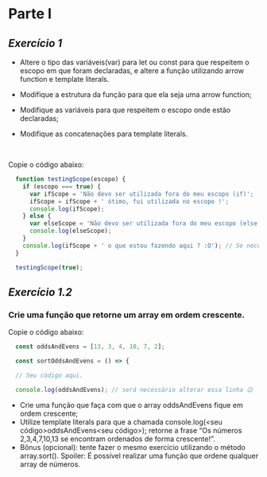 # Parte I
## _**Exercício 1**_
- Altere o tipo das variáveis(var) para let ou const para que respeitem o escopo em que foram declaradas, e altere a função utilizando arrow function e template literals.

- Modifique a estrutura da função para que ela seja uma arrow function;
- Modifique as variáveis para que respeitem o escopo onde estão declaradas;
- Modifique as concatenações para template literals.
<br>  

Copie o código abaixo:
```javascript
  function testingScope(escopo) {
    if (escopo === true) {
      var ifScope = 'Não devo ser utilizada fora do meu escopo (if)';
      ifScope = ifScope + ' ótimo, fui utilizada no escopo !';
      console.log(ifScope);
    } else {
      var elseScope = 'Não devo ser utilizada fora do meu escopo (else)';
      console.log(elseScope);
    }
    console.log(ifScope + ' o que estou fazendo aqui ? :O'); // Se necessário esta linha pode ser removida.
  }

  testingScope(true);
```

## _**Exercício 1.2**_
### Crie uma função que retorne um array em ordem crescente.

Copie o código abaixo:
```javascript
  const oddsAndEvens = [13, 3, 4, 10, 7, 2];

  const sortOddsAndEvens = () => {

  // Seu código aqui.

  console.log(oddsAndEvens); // será necessário alterar essa linha 😉
```
- Crie uma função que faça com que o array oddsAndEvens fique em ordem crescente;
- Utilize template literals para que a chamada console.log(<seu código>oddsAndEvens<seu código>); retorne a frase “Os números 2,3,4,7,10,13 se encontram ordenados de forma crescente!”.
- Bônus (opcional): tente fazer o mesmo exercício utilizando o método array.sort(). Spoiler: É possível realizar uma função que ordene qualquer array de números.
